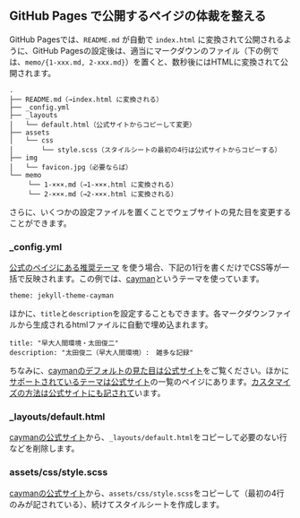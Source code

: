 ## GitHub Pages で公開するペイジの体裁を整える

GitHub Pagesでは、`README.md` が自動で `index.html` に変換されて公開されるように、GitHub Pagesの設定後は、適当にマークダウンのファイル（下の例では、`memo/{1-xxx.md, 2-xxx.md}`）を置くと、数秒後にはHTMLに変換されて公開されます。

```
.
├── README.md（→index.html に変換される）
├── _config.yml
├── _layouts
│   └── default.html（公式サイトからコピーして変更）
├── assets
│   └── css
│       └── style.scss（スタイルシートの最初の4行は公式サイトからコピーする）
├── img
│   └── favicon.jpg（必要ならば）
└── memo
　   └── 1-×××.md（→1-×××.html に変換される）
　   └── 2-×××.md（→2-×××.html に変換される）
```

さらに、いくつかの設定ファイルを置くことでウェブサイトの見た目を変更することができます。


### _config.yml

[公式のペイジにある推奨テーマ](https://pages.github.com/themes/) を使う場合、下記の1行を書くだけでCSS等が一括で反映されます。この例では、[cayman](https://github.com/pages-themes/cayman)というテーマを使っています。
```
theme: jekyll-theme-cayman
```
ほかに、`title`と`description`を設定することもできます。各マークダウンファイルから生成されるhtmlファイルに自動で埋め込まれます。
```
title: "早大人間環境・太田俊二"
description: "太田俊二（早大人間環境）:　雑多な記録"
```
ちなみに、[caymanのデフォルトの見た目は公式サイト](https://pages-themes.github.io/cayman/)をご覧ください。ほかに[サポートされているテーマは公式サイト](https://pages.github.com/themes/)の一覧のペイジにあります。[カスタマイズの方法は公式サイトにも記されて](https://github.com/pages-themes/cayman?tab=readme-ov-file#customizing)います。


### _layouts/default.html

[caymanの公式サイト](https://github.com/pages-themes/cayman)から、`_layouts/default.html`をコピーして必要のない行などを削除します。

### assets/css/style.scss

[caymanの公式サイト](https://github.com/pages-themes/cayman)から、`assets/css/style.scss`をコピーして（最初の4行のみが記されている）、続けてスタイルシートを作成します。



